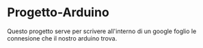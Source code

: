 # Progetto-Arduino
Questo progetto serve per scrivere all'interno di un google foglio le connesione che il nostro arduino trova.
